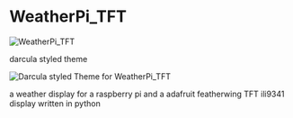 # WeatherPi_TFT

![WeatherPi_TFT](https://dl.dropboxusercontent.com/u/6076227/github/darcula_feather_weather_pi.png)

darcula styled theme

![Darcula styled Theme for WeatherPi_TFT](https://dl.dropboxusercontent.com/u/6076227/github/darcula_theme.png)


a weather display for a raspberry pi and a adafruit featherwing TFT ili9341 display written in python

